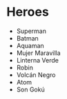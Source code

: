 # Heroes

* Superman
* Batman
* Aquaman
* Mujer Maravilla
* Linterna Verde
* Robin
* Volcán Negro
* Atom
* Son Gokú
